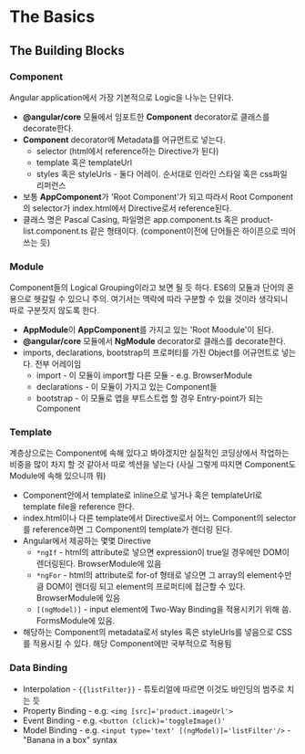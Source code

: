 # The Basics

## The Building Blocks

### Component

Angular application에서 가장 기본적으로 Logic을 나누는 단위다.

- **@angular/core** 모듈에서 임포트한 **Component** decorator로 클래스를 decorate한다.
- **Component** decorator에 Metadata를 어규먼트로 넣는다.
   - selector (html에서 reference하는 Directive가 된다)
   - template 혹은 templateUrl
   - styles 혹은 styleUrls - 둘다 어레이. 순서대로 인라인 스타일 혹은 css파일 리퍼런스
- 보통 **AppComponent**가 'Root Component'가 되고 따라서 Root Component의 selector가 index.html에서 Directive로서 reference된다.
- 클래스 명은 Pascal Casing, 파일명은 app.component.ts 혹은 product-list.component.ts 같은 형태이다. (component이전에 단어들은 하이픈으로 띄어쓰는 듯)

### Module

Component들의 Logical Grouping이라고 보면 될 듯 하다. ES6의 모듈과 단어의 혼용으로 헷갈릴 수 있으니 주의.
여기서는 맥락에 따라 구분할 수 있을 것이라 생각되니 따로 구분짓지 않도록 한다.

- **AppModule**이 **AppComponent**를 가지고 있는 'Root Moodule'이 된다.
- **@angular/core** 모듈에서 **NgModule** decorator로 클래스를 decorate한다.
- imports, declarations, bootstrap의 프로퍼티를 가진 Object를 어규먼트로 넣는다. 전부 어레이임
  - import - 이 모듈이 import할 다른 모듈 - e.g. BrowserModule
  - declarations - 이 모듈이 가지고 있는 Component들
  - bootstrap - 이 모듈로 앱을 부트스트랩 할 경우 Entry-point가 되는 Component

### Template

계층상으로는 Component에 속해 있다고 봐야겠지만 실질적인 코딩상에서 작업하는 비중을 많이 차지 할 것 같아서 따로 섹션을 넣는다 (사실 그렇게 따지면 Component도 Module에 속해 있으니까 뭐)

- Component안에서 template로 inline으로 넣거나 혹은 templateUrl로 template file을 reference 한다.
- index.html이나 다른 template에서 Directive로서 어느 Component의 selector를 reference하면 그 Component의 template가 렌더링 된다.
- Angular에서 제공하는 몇몇 Directive
  - `*ngIf` - html의 attribute로 넣으면 expression이 true일 경우에만 DOM이 렌더링된다. BrowserModule에 있음
  - `*ngFor` - html의 attribute로 for-of 형태로 넣으면 그 array의 element수만큼 DOM이 렌더링 되고 element의 프로퍼티에 접근할 수 있다. BrowserModule에 있음
  - `[(ngModel)]` - input element에 Two-Way Binding을 적용시키기 위해 씀. FormsModule에 있음.
- 해당하는 Component의 metadata로서 styles 혹은 styleUrls를 넣음으로 CSS를 적용시킬 수 있다. 해당 Component에만 국부적으로 적용됨

### Data Binding

- Interpolation - `{{listFilter}}` - 튜토리얼에 따르면 이것도 바인딩의 범주로 치는 듯
- Property Binding - e.g. `<img [src]='product.imageUrl'>`
- Event Binding - e.g. `<button (click)='toggleImage()'`
- Model Binding - e.g. `<input type='text' [(ngModel)]='listFilter'/>` - "Banana in a box" syntax
